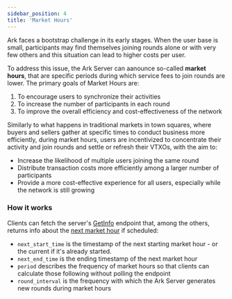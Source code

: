 ```yaml
---
sidebar_position: 4
title: 'Market Hours'
---
```


Ark faces a bootstrap challenge in its early stages. When the user base is small, participants may find themselves joining rounds alone or with very few others and this situation can lead to higher costs per user.

To address this issue, the Ark Server can aanounce so-called **market hours**, that are specific periods during which service fees to join rounds are lower. The primary goals of Market Hours are:

1. To encourage users to synchronize their activities
2. To increase the number of participants in each round
3. To improve the overall efficiency and cost-effectiveness of the network

Similarly to what happens in traditional markets in town squares, where buyers and sellers gather at specific times to conduct business more efficiently, during market hours, users are incentivized to concentrate their activity and join rounds and settle or refresh their VTXOs, with the aim to:

- Increase the likelihood of multiple users joining the same round
- Distribute transaction costs more efficiently among a larger number of participants
- Provide a more cost-effective experience for all users, especially while the network is still growing

### How it works

Clients can fetch the server's [GetInfo](https://github.com/ark-network/ark/blob/master/api-spec/protobuf/ark/v1/service.proto#L10-L14) endpoint that, among the others, returns info about the [next market hour](https://github.com/ark-network/ark/blob/master/api-spec/protobuf/ark/v1/service.proto#L376-L381) if scheduled:
- `next_start_time` is the timestamp of the next starting market hour - or the current if it's already started.
- `next_end_time` is the ending timestamp of the next market hour
- `period` describes the frequency of market hours so that clients can calculate those following without polling the endpoint
- `round_interval` is the frequency with which the Ark Server generates new rounds during market hours